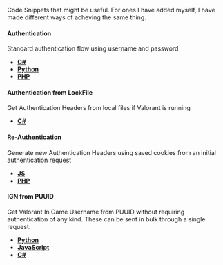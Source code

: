 Code Snippets that might be useful. For ones I have added myself, I have made different ways of acheving the same thing.

#### Authentication
Standard authentication flow using username and password
- [**C#**](https://github.com/RumbleMike/ValorantAuth/blob/master/Program.cs)
- [**Python**](https://github.com/RumbleMike/ValorantClientAPI/blob/master/Docs/RSO_AuthFlow.py)
- [**PHP**](https://gist.github.com/BurakDev/fa802dfb9866f34b90fa7502ef11291b)

#### Authentication from LockFile
Get Authentication Headers from local files if Valorant is running
- [**C#**](https://github.com/Soneliem/Useful-ValorantAPI-Info/blob/main/snippets/lockfile/lockfile.cs)

#### Re-Authentication
Generate new Authentication Headers using saved cookies from an initial authentication request
- [**JS**](https://github.com/ev3nvy/valorant-reauth-script/blob/master/index.js)
- [**PHP**](https://github.com/weedeej/authspace/blob/master/src/Authentication.php#L38)

#### IGN from PUUID
Get Valorant In Game Username from PUUID without requiring authentication of any kind. These can be sent in bulk through a single request.
- [**Python**](https://github.com/Soneliem/Useful-ValorantAPI-Info/blob/main/snippets/ign/ign.py)
- [**JavaScript**](https://github.com/Soneliem/Useful-ValorantAPI-Info/blob/main/snippets/ign/ign.js)
- [**C#**](https://github.com/Soneliem/Useful-ValorantAPI-Info/blob/main/snippets/ign/ign.cs)
